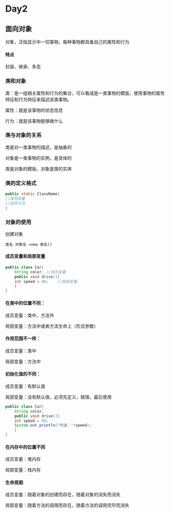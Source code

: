 # Day2

## 面向对象

对象，泛指显示中一切事物，每种事物都具备自己的属性和行为

#### 特点

封装、继承、多态

### 类和对象

类：是一组相关属性和行为的集合，可以看成是一类事物的模版，使用事物的属性特征和行为特征来描述该类事物。

属性：就是该事物的状态信息

行为：就是该事物能够做什么

### 类与对象的关系

类是对一类事物的描述，是抽象的

对象是一类事物的实例，是具体的

类是对象的模版，对象是类的实体

### 类的定义格式

```java
public static ClassName{
//成员变量
//成员方法
}
```

### 对象的使用

创建对象

`类名 对象名 =new 类名()`

####  成员变量和局部变量

```java
public class Car{
    String color; //成员变量
    public void drive(){
    int speed = 80;    //局部变量
    }
}
```

#### 在类中的位置不同：

成员变量：类中，方法外

局部变量：方法中或者方法生命上（形式参数）

#### 作用范围不一样：

成员变量：类中

局部变量：方法中

#### 初始化值的不同：

成员变量：有默认值

局部变量：没有默认值，必须先定义，赋值，最后使用

```java
public class Car{
	String color;
	public void drive(){
	int speed = 80;
	System.out.println("时速："+speed);
	}
}
```

#### 在内存中的位置不同

成员变量：堆内存

局部变量：栈内存

#### 生命周期

成员变量：随着对象的创建而存在，随着对象的消失而消失

局部变量：随着方法的调用而存在，随着方法的调用完毕而消失

